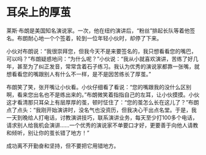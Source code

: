 # 耳朵上的厚茧

莱斯·布朗是美国知名演说家。一次，他在纽约演讲后，“粉丝”排起长队等着他签名。布朗耐心地一个个签着，轮到一位年轻小伙时，却停了下来。 

小伙对布朗说：“我很崇拜您，但我今天不是来要签名的，我只想看看您的嘴巴，可以吗？”布朗疑惑地问：“为什么呢？”小伙说：“我从小就喜欢演讲，苦练了好几年，甚至为了纠正发音，常常含着石子练习。我认为优秀的演说家都靠一张嘴，就想看看您的嘴跟别人有什么不一样，是不是因苦练长了厚茧。” 

布朗笑了笑，张开嘴让小伙看。小伙仔细看了看说：“您的嘴跟我的没什么区别啊，看来您出名也不是练出来的。”布朗微笑着指指自己的左耳，让小伙摸摸。小伙这才看清那只耳朵上有层厚厚的茧，顿时怔住了：“您的茧怎么长在这儿了？”布朗点了点头：“我刚开始演讲时，没名气也没资历，但我决心干出点名堂。于是，我一天到晚给人打电话，讨教演讲技巧，联系演讲业务，每天至少打100多个电话，请求别人给我机会演讲……一个优秀的演说家不单要口才好，更要善于向他人请教和倾听，别让你的茧长错了地方！” 

成功离不开勤奋和坚持，但不要把它用错地方。